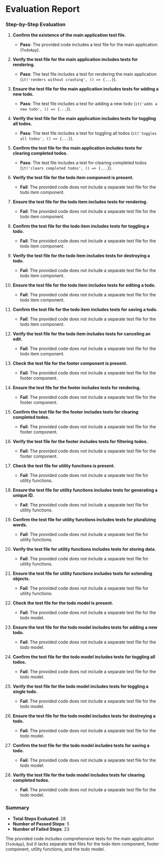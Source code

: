 # Evaluation Report

### Step-by-Step Evaluation

1. **Confirm the existence of the main application test file.**
   - **Pass**: The provided code includes a test file for the main application (`TodoApp`).

2. **Verify the test file for the main application includes tests for rendering.**
   - **Pass**: The test file includes a test for rendering the main application (`it('renders without crashing', () => {...}`).

3. **Ensure the test file for the main application includes tests for adding a new todo.**
   - **Pass**: The test file includes a test for adding a new todo (`it('adds a new todo', () => {...}`).

4. **Verify the test file for the main application includes tests for toggling all todos.**
   - **Pass**: The test file includes a test for toggling all todos (`it('toggles all todos', () => {...}`).

5. **Confirm the test file for the main application includes tests for clearing completed todos.**
   - **Pass**: The test file includes a test for clearing completed todos (`it('clears completed todos', () => {...}`).

6. **Verify the test file for the todo item component is present.**
   - **Fail**: The provided code does not include a separate test file for the todo item component.

7. **Ensure the test file for the todo item includes tests for rendering.**
   - **Fail**: The provided code does not include a separate test file for the todo item component.

8. **Confirm the test file for the todo item includes tests for toggling a todo.**
   - **Fail**: The provided code does not include a separate test file for the todo item component.

9. **Verify the test file for the todo item includes tests for destroying a todo.**
   - **Fail**: The provided code does not include a separate test file for the todo item component.

10. **Ensure the test file for the todo item includes tests for editing a todo.**
    - **Fail**: The provided code does not include a separate test file for the todo item component.

11. **Confirm the test file for the todo item includes tests for saving a todo.**
    - **Fail**: The provided code does not include a separate test file for the todo item component.

12. **Verify the test file for the todo item includes tests for canceling an edit.**
    - **Fail**: The provided code does not include a separate test file for the todo item component.

13. **Check the test file for the footer component is present.**
    - **Fail**: The provided code does not include a separate test file for the footer component.

14. **Ensure the test file for the footer includes tests for rendering.**
    - **Fail**: The provided code does not include a separate test file for the footer component.

15. **Confirm the test file for the footer includes tests for clearing completed todos.**
    - **Fail**: The provided code does not include a separate test file for the footer component.

16. **Verify the test file for the footer includes tests for filtering todos.**
    - **Fail**: The provided code does not include a separate test file for the footer component.

17. **Check the test file for utility functions is present.**
    - **Fail**: The provided code does not include a separate test file for utility functions.

18. **Ensure the test file for utility functions includes tests for generating a unique ID.**
    - **Fail**: The provided code does not include a separate test file for utility functions.

19. **Confirm the test file for utility functions includes tests for pluralizing words.**
    - **Fail**: The provided code does not include a separate test file for utility functions.

20. **Verify the test file for utility functions includes tests for storing data.**
    - **Fail**: The provided code does not include a separate test file for utility functions.

21. **Ensure the test file for utility functions includes tests for extending objects.**
    - **Fail**: The provided code does not include a separate test file for utility functions.

22. **Check the test file for the todo model is present.**
    - **Fail**: The provided code does not include a separate test file for the todo model.

23. **Ensure the test file for the todo model includes tests for adding a new todo.**
    - **Fail**: The provided code does not include a separate test file for the todo model.

24. **Confirm the test file for the todo model includes tests for toggling all todos.**
    - **Fail**: The provided code does not include a separate test file for the todo model.

25. **Verify the test file for the todo model includes tests for toggling a single todo.**
    - **Fail**: The provided code does not include a separate test file for the todo model.

26. **Ensure the test file for the todo model includes tests for destroying a todo.**
    - **Fail**: The provided code does not include a separate test file for the todo model.

27. **Confirm the test file for the todo model includes tests for saving a todo.**
    - **Fail**: The provided code does not include a separate test file for the todo model.

28. **Verify the test file for the todo model includes tests for clearing completed todos.**
    - **Fail**: The provided code does not include a separate test file for the todo model.

### Summary

- **Total Steps Evaluated**: 28
- **Number of Passed Steps**: 5
- **Number of Failed Steps**: 23

The provided code includes comprehensive tests for the main application (`TodoApp`), but it lacks separate test files for the todo item component, footer component, utility functions, and the todo model.